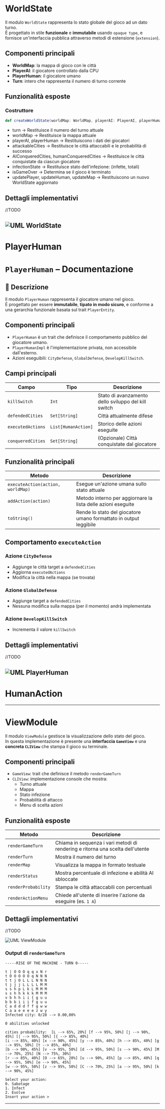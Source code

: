 # WorldState
Il modulo `WorldState` rappresenta lo stato globale del gioco ad un dato turno.  
È progettato in stile **funzionale** e **immutabile** usando `opaque type`, e fornisce un'interfaccia 
pubblica attraverso metodi di estensione (`extension`).

## Componenti principali

- **WorldMap**: la mappa di gioco con le città
- **PlayerAI**: il giocatore controllato dalla CPU
- **PlayerHuman**: il giocatore umano
- **Turn**: intero che rappresenta il numero di turno corrente

## Funzionalità esposte

### Costruttore
```scala
def createWorldState(worldMap: WorldMap, playerAI: PlayerAI, playerHuman: PlayerHuman): WorldState
```
- turn -> Restituisce il numero del turno attuale
- worldMap ->	Restituisce la mappa attuale
- playerAI, playerHuman	-> Restituiscono i dati dei giocatori
- attackableCities -> Restituisce le città attaccabili e le probabilità di successo
- AIConqueredCities, humanConqueredCities -> Restituisce le città conquistate da ciascun giocatore
- infectionState -> Restituisce stato dell'infezione: (infette, totali)
- isGameOver -> Determina se il gioco è terminato
- updatePlayer, updateHuman, updateMap -> Restituiscono un nuovo WorldState aggiornato

## Dettagli implementativi
//TODO

![UML WorldState](../image/WorldState.png)
---
# PlayerHuman

# `PlayerHuman` – Documentazione

## 📘 Descrizione

Il modulo `PlayerHuman` rappresenta il giocatore umano nel gioco.  
È progettato per essere **immutabile**, **tipato in modo sicuro**, e conforme a una gerarchia funzionale basata sul trait `PlayerEntity`.

## Componenti principali
- `PlayerHuman` è un trait che definisce il comportamento pubblico del giocatore umano.
- `PlayerHumanImpl` è l'implementazione privata, non accessibile dall'esterno.
- Azioni eseguibili: `CityDefense`, `GlobalDefense`, `DevelopKillSwitch`.

## Campi principali
| Campo | Tipo | Descrizione |
|-------|------|-------------|
| `killSwitch` | `Int` | Stato di avanzamento dello sviluppo del kill switch |
| `defendedCities` | `Set[String]` | Città attualmente difese |
| `executedActions` | `List[HumanAction]` | Storico delle azioni eseguite |
| `conqueredCities` | `Set[String]` | (Opzionale) Città conquistate dal giocatore |

## Funzionalità principali
| Metodo | Descrizione |
|--------|-------------|
| `executeAction(action, worldMap)` | Esegue un'azione umana sullo stato attuale |
| `addAction(action)` | Metodo interno per aggiornare la lista delle azioni eseguite |
| `toString()` | Rende lo stato del giocatore umano formattato in output leggibile |

## Comportamento `executeAction`

### Azione `CityDefense`
- Aggiunge le città target a `defendedCities`
- Aggiorna `executedActions`
- Modifica la città nella mappa (se trovata)

### Azione `GlobalDefense`
- Aggiunge target a `defendedCities`
- Nessuna modifica sulla mappa (per il momento) andrà implementata

### Azione `DevelopKillSwitch`
- Incrementa il valore `killSwitch`

## Dettagli implementativi

//TODO

![UML PlayerHuman](../image/PlayerHuman.png)
---

# HumanAction

---

# ViewModule

Il modulo `ViewModule` gestisce la visualizzazione dello stato del gioco.  
In questa implementazione è presente una **interfaccia `GameView`** e 
una **concreta `CLIView`** che stampa il gioco su terminale.

## Componenti principali

- `GameView`: trait che definisce il metodo `renderGameTurn`
- `CLIView`: implementazione console che mostra:
    - Turno attuale
    - Mappa
    - Stato infezione
    - Probabilità di attacco
    - Menu di scelta azioni

## Funzionalità esposte

| Metodo | Descrizione |
|--------|-------------|
| `renderGameTurn` | Chiama in sequenza i vari metodi di rendering e ritorna una scelta dell'utente |
| `renderTurn` | Mostra il numero del turno |
| `renderMap` | Visualizza la mappa in formato testuale |
| `renderStatus` | Mostra percentuale di infezione e abilità AI sbloccate |
| `renderProbability` | Stampa le città attaccabili con percentuali |
| `renderActionMenu` | Chiede all'utente di inserire l'azione da eseguire (es. `1 A`) |

## Dettagli implementativi

//TODO 

![UML ViewModule](../image/ViewModule.png)

### Output di `renderGameTurn`
```
-----RISE OF THE MACHINE - TURN 0-----

t | O O O q q x N r
t O O O O O q N N N
t t j O L L L N N N
t j j j L L L L M M
s s h p L k L M M M
s s h h k k k M M M
v b h h i i { g u u
b b b i i i f g u u
C a d d d f f g w w
C a a e e e e z w y
Infected city: 0/28 --> 0.00,00%

0 abilities unlocked

cities probability:  [L --> 65%, 20%] [f --> 95%, 50%] [j --> 90%, 45%] [| --> 95%, 50%] [{ --> 85%, 40%] 
[i --> 85%, 40%] [x --> 90%, 45%] [y --> 85%, 40%] [h --> 85%, 40%] [g --> 95%, 50%] [t --> 85%, 40%] 
[b --> 90%, 45%] [v --> 95%, 50%] [d --> 95%, 50%] [s --> 90%, 45%] [M --> 70%, 25%] [N --> 75%, 30%] 
[r --> 85%, 40%] [O --> 65%, 20%] [u --> 90%, 45%] [p --> 85%, 40%] [q --> 95%, 50%] [e --> 90%, 45%] 
[w --> 95%, 50%] [z --> 95%, 50%] [C --> 70%, 25%] [a --> 95%, 50%] [k --> 90%, 45%]

Select your action:
0. Sabotage
1. Infect
2. Evolve
Insert your action > 
```
---

